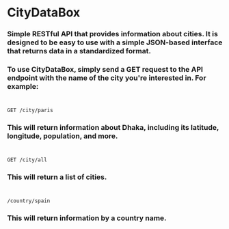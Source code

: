 # CityDataBox

### Simple RESTful API that provides information about cities. It is designed to be easy to use with a simple JSON-based interface that returns data in a standardized format.

### To use CityDataBox, simply send a GET request to the API endpoint with the name of the city you're interested in. For example:
#
```
GET /city/paris
```
### This will return information about Dhaka, including its latitude, longitude, population, and more.
#
#
```
GET /city/all
```
### This will return a list of cities.
#
#
```
/country/spain
```
### This will return information by a country name.
#
